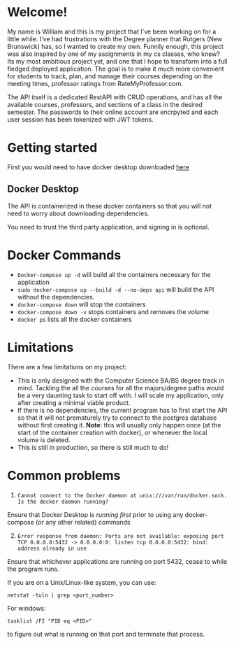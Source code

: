 # Welcome!
My name is William and this is my project that I've been working on for a little while. I've had frustrations with the Degree planner that Rutgers (New Brunswick) has, so I wanted to create my own. Funnily enough, this project was also inspired by one of my assignments in my cs classes, who knew? Its my most ambitious project yet, and one that I hope to transform into a full fledged deployed application. The goal is to make it much more convenient for students to track, plan, and manage their courses depending on the meeting times, professor ratings from RateMyProfessor.com.

The API itself is a dedicated RestAPI with CRUD operations, and has all the available courses, professors, and sections of a class in the desired semester. The passwords to their online account are encrpyted and each user session has been tokenized with JWT tokens.

# Getting started
First you would need to have docker desktop downloaded [here](https://www.docker.com/products/docker-desktop/)

## Docker Desktop
The API is containerized in these docker containers so that you will not need to worry about downloading dependencies.

You need to trust the third party application, and signing in is optional.

# Docker Commands
- ```Docker-compose up -d``` will build all the containers necessary for the application
- ```sudo docker-compose up --build -d --no-deps api``` will build the API without the dependencies.
- ```docker-compose down``` will stop the containers
- ```docker-compose down -v``` stops containers and removes the volume
- ```docker ps``` lists all the docker containers


# Limitations
There are a few limitations on my project:
- This is only designed with the Computer Science BA/BS degree track in mind. Tackling the all the courses for all the majors/degree paths would be a very daunting task to start off with. I will scale my application, only after creating a minimal viable product. 
- If there is no dependencies, the current program has to first start the API so that it will not prematurely try to connect to the postgres database without first creating it. 
**Note**: this will usually only happen once (at the start of the container creation with docker), or whenever the local volume is deleted.
- This is still in production, so there is still much to do!

# Common problems

1. `Cannot connect to the Docker daemon at unix:///var/run/docker.sock. Is the docker daemon running?`

Ensure that Docker Desktop is *running first* prior to using any docker-compose (or any other related) commands

2. `Error response from daemon: Ports are not available: exposing port TCP 0.0.0.0:5432 -> 0.0.0.0:0: listen tcp 0.0.0.0:5432: bind: address already in use`

Ensure that whichever applications are running on port 5432, cease to while the program runs. 

If you are on a Unix/Linux-like system, you can use:

```
netstat -tuln | grep <port_number>
```

For windows:

```
tasklist /FI "PID eq <PID>"
```

to figure out what is running on that port and terminate that process.



